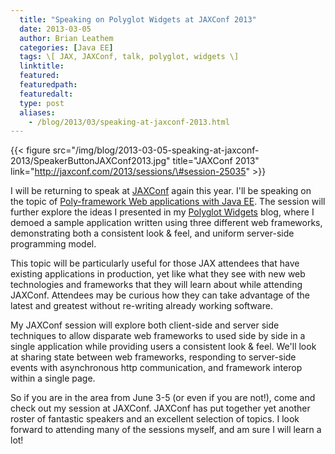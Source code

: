 ```yaml
---
  title: "Speaking on Polyglot Widgets at JAXConf 2013"
  date: 2013-03-05
  author: Brian Leathem
  categories: [Java EE]
  tags: \[ JAX, JAXConf, talk, polyglot, widgets \]
  linktitle:
  featured:
  featuredpath:
  featuredalt:
  type: post
  aliases:
    - /blog/2013/03/speaking-at-jaxconf-2013.html
---
```


{{< figure src="/img/blog/2013-03-05-speaking-at-jaxconf-2013/SpeakerButtonJAXConf2013.jpg" title="JAXConf 2013" link="http://jaxconf.com/2013/sessions/\#session-25035" >}}

I will be returning to speak at [JAXConf](http://jaxconf.com) again this year. I'll be speaking on the topic of [Poly-framework Web applications with Java EE](http://jaxconf.com/2013/sessions/#session-25035). The session will further explore the ideas I presented in my [Polyglot Widgets](http://www.bleathem.ca/blog/2012/11/polyglot-widgets.html) blog, where I demoed a sample application written using three different web frameworks, demonstrating both a consistent look & feel, and uniform server-side programming model.

This topic will be particularly useful for those JAX attendees that have existing applications in production, yet like what they see with new web technologies and frameworks that they will learn about while attending JAXConf. Attendees may be curious how they can take advantage of the latest and greatest without re-writing already working software.

My JAXConf session will explore both client-side and server side techniques to allow disparate web frameworks to used side by side in a single application while providing users a consistent look & feel. We'll look at sharing state between web frameworks, responding to server-side events with asynchronous http communication, and framework interop within a single page.

So if you are in the area from June 3-5 (or even if you are not!), come and check out my session at JAXConf. JAXConf has put together yet another roster of fantastic speakers and an excellent selection of topics. I look forward to attending many of the sessions myself, and am sure I will learn a lot!
